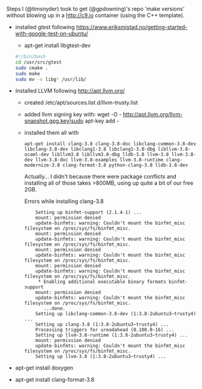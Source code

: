 Steps I (@timsnyder) took to get (@gpdowning)'s repo 'make versions' without blowing up in a http://c9.io container (using the C++ template).

* installed gtest following https://www.eriksmistad.no/getting-started-with-google-test-on-ubuntu/
  * apt-get install libgtest-dev
  ```bash
  #!/bin/bash
  cd /usr/src/gtest
  sudo cmake .
  sudo make
  sudo mv -v libg* /usr/lib/

  ```
* Installed LLVM following http://apt.llvm.org/
  * created /etc/apt/sources.list.d/llvm-trusty.list
  * added llvm signing key with:
      wget -O - http://apt.llvm.org/llvm-snapshot.gpg.key|sudo apt-key add -
  * installed them all with 
    ```
    apt-get install clang-3.8 clang-3.8-doc libclang-common-3.8-dev libclang-3.8-dev libclang1-3.8 libclang1-3.8-dbg libllvm-3.8-ocaml-dev libllvm3.8 libllvm3.8-dbg lldb-3.8 llvm-3.8 llvm-3.8-dev llvm-3.8-doc llvm-3.8-examples llvm-3.8-runtime clang-modernize-3.8 clang-format-3.8 python-clang-3.8 lldb-3.8-dev
    ```
    
    Actually... I didn't because there were package conflicts and installing all of those takes >800MB, using up quite a bit of our free 2GB.

    Errors while installing clang-3.8
    ```
        Setting up binfmt-support (2.1.4-1) ...
        mount: permission denied
        update-binfmts: warning: Couldn't mount the binfmt_misc filesystem on /proc/sys/fs/binfmt_misc.
        mount: permission denied
        update-binfmts: warning: Couldn't mount the binfmt_misc filesystem on /proc/sys/fs/binfmt_misc.
        mount: permission denied
        update-binfmts: warning: Couldn't mount the binfmt_misc filesystem on /proc/sys/fs/binfmt_misc.
        mount: permission denied
        update-binfmts: warning: Couldn't mount the binfmt_misc filesystem on /proc/sys/fs/binfmt_misc.
         * Enabling additional executable binary formats binfmt-support
        mount: permission denied
        update-binfmts: warning: Couldn't mount the binfmt_misc filesystem on /proc/sys/fs/binfmt_misc.
           ...done.
        Setting up libclang-common-3.8-dev (1:3.8-2ubuntu3~trusty4) ...
        Setting up clang-3.8 (1:3.8-2ubuntu3~trusty4) ...
        Processing triggers for ureadahead (0.100.0-16) ...
        Setting up llvm-3.8-runtime (1:3.8-2ubuntu3~trusty4) ...
        mount: permission denied
        update-binfmts: warning: Couldn't mount the binfmt_misc filesystem on /proc/sys/fs/binfmt_misc.
        Setting up llvm-3.8 (1:3.8-2ubuntu3~trusty4) ...
    ```
        
* apt-get install doxygen
* apt-get install clang-format-3.8